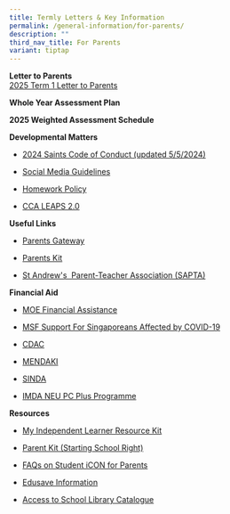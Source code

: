 ```yaml
---
title: Termly Letters & Key Information
permalink: /general-information/for-parents/
description: ""
third_nav_title: For Parents
variant: tiptap
---
```

<p></p>
<p><strong>Letter to Parents</strong>
<br><a href="/files/General Information/For Parents/2025_Term_1_Letter_to_Parents.pdf" rel="noopener nofollow" target="_blank">2025 Term 1 Letter to Parents</a>
</p>
<p><strong>Whole Year Assessment Plan</strong>
</p>
<p></p>
<p></p>
<p><strong>2025 Weighted Assessment Schedule</strong>
</p>
<p></p>
<p><strong>Developmental Matters</strong>
</p>
<ul>
<li>
<p><a href="/files/Student/2024_Saints_Code_of_Conduct.pdf" rel="noopener noreferrer nofollow" target="_blank">2024 Saints Code of Conduct (updated 5/5/2024)</a>
</p>
</li>
<li>
<p><a href="/files/Social%20Media%20Guidelines%20for%20SASS%20(final).pdf" rel="noopener noreferrer nofollow" target="_blank">Social Media Guidelines</a>
</p>
</li>
<li>
<p><a href="/files/Homework%20Policy%20revised%2031%20Mar%202021%20for%20School%20Website.pdf" rel="noopener noreferrer nofollow" target="_blank">Homework Policy</a>
</p>
</li>
<li>
<p><a href="/files/leaps-2.pdf" rel="noopener noreferrer nofollow" target="_blank">CCA LEAPS 2.0</a>
</p>
<p></p>
</li>
</ul>
<p><strong>Useful Links</strong>
</p>
<ul data-tight="true" class="tight">
<li>
<p><a href="https://pg.moe.edu.sg/" rel="noopener noreferrer nofollow" target="_blank">Parents Gateway</a>
</p>
</li>
<li>
<p><a href="https://www.moe.gov.sg/parentkit" rel="noopener noreferrer nofollow" target="_blank">Parents Kit</a>
</p>
</li>
<li>
<p><a href="https://sapta.sg/" rel="noopener noreferrer nofollow" target="_blank">St Andrew's&nbsp; Parent-Teacher Association (SAPTA)</a>
</p>
</li>
</ul>
<p><strong>Financial Aid</strong>
</p>
<ul>
<li>
<p><a href="https://www.moe.gov.sg/financial-matters/financial-assistance" rel="noopener noreferrer nofollow" target="_blank">MOE Financial Assistance</a>
</p>
</li>
<li>
<p><a href="https://supportgowhere.life.gov.sg/" rel="noopener noreferrer nofollow" target="_blank">MSF Support For Singaporeans Affected by COVID-19</a>
</p>
</li>
<li>
<p><a href="https://www.cdac.org.sg/get-assistance/" rel="noopener noreferrer nofollow" target="_blank">CDAC</a>
</p>
</li>
<li>
<p><a href="https://www.mendaki.org.sg/assistance-landing/" rel="noopener noreferrer nofollow" target="_blank">MENDAKI</a>
</p>
</li>
<li>
<p><a href="https://www.sinda.org.sg/services/assistance/" rel="noopener noreferrer nofollow" target="_blank">SINDA</a>
</p>
</li>
<li>
<p><a href="https://www.imda.gov.sg/neupc" rel="noopener noreferrer nofollow" target="_blank">IMDA&nbsp;NEU PC Plus Programme</a>
</p>
</li>
</ul>
<p><strong>Resources</strong>
</p>
<ul data-tight="true" class="tight">
<li>
<p><a href="/files/Resource%20Kit%20-%20Parent%20Kit%20-%20My%20Independent%20Learner.pdf" rel="noopener noreferrer nofollow" target="_blank">My Independent Learner Resource Kit</a>
</p>
</li>
<li>
<p><a href="/files/Parent%20Kit_%20Starting%20School%20Right%20Jan%202021.pdf" rel="noopener noreferrer nofollow" target="_blank">Parent Kit (Starting School Right)</a>
</p>
</li>
<li>
<p><a href="/files/FAQs%20on%20Student%20iCON%20for%20Parents_vetted%20updated%2020%20May.pdf" rel="noopener noreferrer nofollow" target="_blank">FAQs on Student iCON for Parents</a>
</p>
</li>
<li>
<p><a href="/files/Edusave%20Information%20for%20parents.pdf" rel="noopener noreferrer nofollow" target="_blank">Edusave&nbsp;Information</a>
</p>
</li>
<li>
<p><a href="https://schoolibrary.moe.edu.sg/standrewssec/cgi-bin/spydus.exe/MSGTRN/WPAC/HOME" rel="noopener noreferrer nofollow" target="_blank">Access to School Library Catalogue</a>
</p>
</li>
</ul>
<p></p>